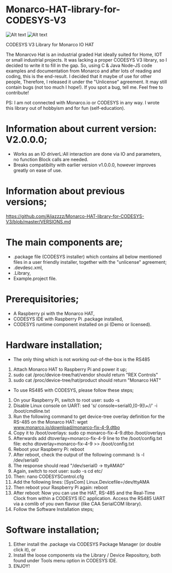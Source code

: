 # Monarco-HAT-library-for-CODESYS-V3
![Alt text](https://tienda.opiron.com/107-home_default/curso-de-codesys.jpg "CODESYS")
![Alt text](http://linuxgizmos.com/files/rex_monarcohat1.jpg "Monarco HAT")


CODESYS V3 Library for Monarco IO HAT

The Monarcvo Hat is an industrial graded Hat ideally suited for Home, IOT or small industrial projects. 
It was lacking a proper CODESYS V3 library, so I decided to write it to fill in the gap.
So, using C & Java Node-JS code examples and documentation from Monarco and after lots of reading and coding, this is the end-result. I decided that it maybe of use for other people, Therefore, I released it under the "Unlicense" agreement. It may still contain bugs (not too much I hope!). If you spot a bug, tell me. Feel free to contribute!

PS: I am not connected with Monarco.io or CODESYS in any way. I wrote this library out of hobbyism and for fun (self-education). 


# Information about current version: V2.0.0.0;
- Works as an IO driverL:All interaction are done via IO and parameters, no function Block calls are needed.
- Breaks compatibilty with earlier version v1.0.0.0, however improves greatly on ease of use.


# Information about previous versions;
https://github.com/Aliazzzz/Monarco-HAT-library-for-CODESYS-V3/blob/master/VERSIONS.md


# The main components are;
- .package file (CODESYS installer) which contains all below mentioned files in a user friendly installer, together with the "unlicense" agreement;
- .devdesc.xml,
- .Library,
- Example.project file.


# Prerequisitories;
- A Raspberry pi with the Monarco HAT,
- CODESYS IDE with Raspberry Pi .package installed,
- CODESYS runtime component installed on pi (Demo or licensed).


# Hardware installation;
- The only thing which is not working out-of-the-box is the RS485

1) Attach Monarco HAT to Raspberry Pi and power it up; 
2) sudo cat /proc/device-tree/hat/vendor
should return "REX Controls" 
3) sudo cat /proc/device-tree/hat/product
should return "Monarco HAT"

- To use RS485 with CODESYS, please follow these steps;
1) On your Raspberry Pi, switch to root user: sudo -s
2) Disable Linux console on UART: sed 's/ console=serial0,[0-9]\\+//' -i /boot/cmdline.txt
3) Run the following command to get device-tree overlay definition for the RS-485 on the Monarco HAT: wget www.monarco.io/download/monarco-fix-4-9.dtbo
4) Copy it to /boot/overlays: sudo cp monarco-fix-4-9.dtbo /boot/overlays
5) Afterwards add dtoverlay=monarco-fix-4-9 line to the /boot/config.txt file: echo dtoverlay=monarco-fix-4-9 >> /boot/config.txt
6) Reboot your Raspberry Pi: reboot
7) After reboot, check the output of the following command: ls -l /dev/serial0
8) The response should read "/dev/serial0 -> ttyAMA0"
9) Again, switch to root user: sudo -s  cd etc/
10) Then: nano CODESYSControl.cfg
11) Add the following lines: [SysCom] Linux.Devicefile=/dev/ttyAMA
12) Then reboot your Raspberry Pi again: reboot
13) After reboot: Now you can use the HAT, RS-485 and the Real-Time Clock from within a CODESYS IEC application. Access the RS485 UART via a comlib of you own flavour (like CAA SerialCOM library).
14) Follow the Software Installation steps;

# Software installation;
1) Either install the .package via CODESYS Package Manager (or double click it), or 
2) Install the loose components via the Library / Device Repository, both found under Tools menu option in CODESYS IDE.
3) ENJOY!
